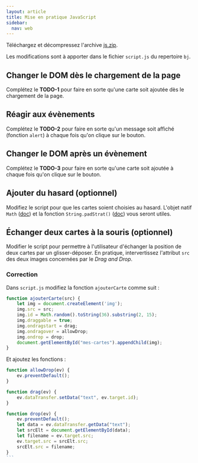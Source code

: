 ```yaml
---
layout: article
title: Mise en pratique JavaScript
sidebar:
  nav: web
---
```


Téléchargez et décompressez l'archive [js.zip](js.zip). 

Les modifications sont à apporter dans le fichier `script.js` du repertoire `bj`.

## Changer le DOM dès le chargement de la page

Complétez le **TODO-1** pour faire en sorte qu'une carte soit ajoutée dès le chargement de la page.


## Réagir aux évènements

Complétez le **TODO-2** pour faire en sorte qu'un message soit affiché (fonction `alert`) à chaque fois qu'on clique sur le bouton.


## Changer le DOM après un évènement

Complétez le **TODO-3** pour faire en sorte qu'une carte soit ajoutée à chaque fois qu'on clique sur le bouton.


## Ajouter du hasard (optionnel)

Modifiez le script pour que les cartes soient choisies au hasard. L'objet natif `Math` ([doc](https://developer.mozilla.org/fr/docs/Web/JavaScript/Reference/Objets_globaux/Math)) et la fonction `String.padStrat()` ([doc](https://developer.mozilla.org/fr/docs/Web/JavaScript/Reference/Objets_globaux/String/padStart)) vous seront utiles.

## Échanger deux cartes à la souris (optionnel)

Modifier le script pour permettre à l'utilisateur d'échanger la position de deux cartes par un glisser-déposer. En pratique, intervertissez l'attribut `src` des deux images concernées par le _Drag and Drop_.

### Correction

Dans `script.js` modifiez la fonction `ajouterCarte` comme suit :

```javascript 
function ajouterCarte(src) {
    let img = document.createElement('img');
    img.src = src;
    img.id = Math.random().toString(36).substring(2, 15);
    img.draggable = true;
    img.ondragstart = drag;
    img.ondragover = allowDrop;
    img.ondrop = drop;
    document.getElementById("mes-cartes").appendChild(img);
}
```
Et ajoutez les fonctions :

````javascript 
function allowDrop(ev) {
    ev.preventDefault();
}

function drag(ev) {
    ev.dataTransfer.setData("text", ev.target.id);
}

function drop(ev) {
    ev.preventDefault();
    let data = ev.dataTransfer.getData("text");
    let srcElt = document.getElementById(data);
    let filename = ev.target.src;
    ev.target.src = srcElt.src;
    srcElt.src = filename;
}
```